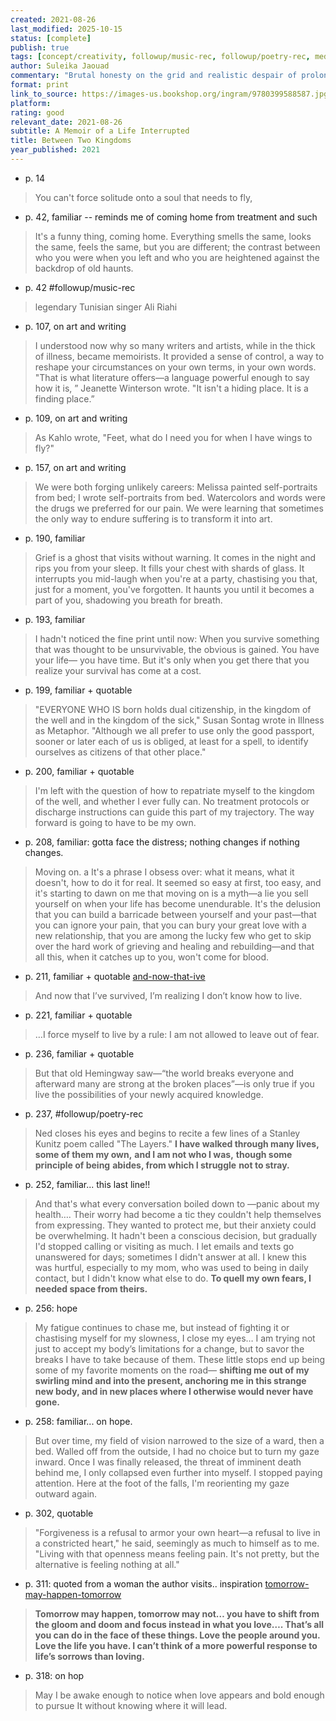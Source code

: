 ```yaml
---
created: 2021-08-26
last_modified: 2025-10-15
status: [complete]
publish: true
tags: [concept/creativity, followup/music-rec, followup/poetry-rec, media/nonfiction/autobiography, media/quotes, type/notes]
author: Suleika Jaouad
commentary: "Brutal honesty on the grid and realistic despair of prolonged medical treatment, interspersed with sterling observations of hope and inspiration on living— both in general, and creatively. Very much appreciating. Heart-breaking, at times. Part II was kind of superfluous, but short enough that it didn't have too much of a negative impact. Worthwhile read!"
format: print
link_to_source: https://images-us.bookshop.org/ingram/9780399588587.jpg?v=enc-v1
platform:
rating: good
relevant_date: 2021-08-26
subtitle: A Memoir of a Life Interrupted
title: Between Two Kingdoms
year_published: 2021
---
```

- p. 14
> You can't force solitude onto a soul that needs to fly,
- p. 42, familiar -- reminds me of coming home from treatment and such
> It's a funny thing, coming home. Everything smells the same, looks the same, feels the same, but you are different; the contrast between who you were when you left and who you are heightened against the backdrop of old haunts.
- p. 42 #followup/music-rec
> legendary Tunisian singer Ali Riahi
- p. 107, on art and writing
> I understood now why so many writers and artists, while in the thick of illness, became memoirists. It provided a sense of control, a way to reshape your circumstances on your own terms, in your own words. "That is what literature offers—a language powerful enough to say how it is, ” Jeanette Winterson wrote. "It isn't a hiding place. It is a finding place.”
- p. 109, on art and writing
> As Kahlo wrote, "Feet, what do I need you for when I have wings to fly?"
- p. 157, on art and writing
> We were both forging unlikely careers: Melissa painted self-portraits from bed; I wrote self-portraits from bed. Watercolors and words were the drugs we preferred for our pain. We were learning that sometimes the only way to endure suffering is to transform it into art.
- p. 190, familiar
> Grief is a ghost that visits without warning. It comes in the night and rips you from your sleep. It fills your chest with shards of glass. It interrupts you mid-laugh when you're at a party, chastising you that, just for a moment, you've forgotten. It haunts you until it becomes a part of you, shadowing you breath for breath.
- p. 193, familiar
> I hadn't noticed the fine print until now: When you survive something that was thought to be unsurvivable, the obvious is gained. You have your life— you have time. But it's only when you get there that you realize your survival has come at a cost.
- p. 199, familiar + quotable
> "EVERYONE WHO IS born holds dual citizenship, in the kingdom
of the well and in the kingdom of the sick," Susan Sontag wrote in
Illness as Metaphor. "Although we all prefer to use only the good passport, sooner or later each of us is obliged, at least for a spell, to identify ourselves as citizens of that other place."
- p. 200, familiar + quotable
>I'm left with the question of how to repatriate myself to the kingdom of the well, and whether I ever fully can. No treatment protocols or discharge instructions can guide this part of my trajectory. The way forward is going to have to be my own.
- p. 208, familiar: gotta face the distress; nothing changes if nothing changes.
> Moving on. a It's a phrase I obsess over: what it means, what it doesn't, how to do it for real. It seemed so easy at first, too easy, and it's starting to dawn on me that moving on is a myth—a lie you sell yourself on when your life has become unendurable. It's the delusion that you can build a barricade between yourself and your past—that you can ignore your pain, that you can bury your great love with a new relationship, that you are among the lucky few who get to skip over the hard work of grieving and healing and rebuilding—and that all this, when it catches up to you, won't come for blood.
- p. 211, familiar + quotable [and-now-that-ive](../quotes/and-now-that-ive.md)
> And now that I’ve survived, I’m realizing I don’t know how to live.
- p. 221, familiar + quotable
> …I force myself to live by a rule: I am not allowed to leave out of fear.
- p. 236, familiar + quotable
> But that old Hemingway saw—“the world breaks everyone and afterward many are strong at the broken places”—is only true if you live the possibilities of your newly acquired knowledge.
- p. 237, #followup/poetry-rec
> Ned closes his eyes and begins to recite a few lines of a Stanley Kunitz poem called "The Layers."
			**I have walked through many lives,**
			**some of them my own,**
			**and I am not who I was,**
			**though some principle of being**
			**abides, from which I struggle**
			**not to stray.**
- p. 252, familiar... this last line!!
> And that's what every conversation boiled down to —panic about my health…. Their worry had become a tic they couldn't help themselves from expressing. They wanted to protect me, but their anxiety could be overwhelming. It hadn't been a conscious decision, but gradually I'd stopped calling or visiting as much. I let emails and texts go unanswered for days; sometimes I didn't answer at all. I knew this was hurtful, especially to my mom, who was used to being in daily contact, but I didn't know what else to do. **To quell my own fears, I needed space from theirs.**
- p. 256: hope
> My fatigue continues to chase me, but instead of fighting it or chastising myself for my slowness, I close my eyes… I am trying not just to accept my body’s limitations for a change, but to savor the breaks I have to take because of them. These little stops end up being some of my favorite moments on the road— **shifting me out of my swirling mind and into the present, anchoring me in this strange new body, and in new places where I otherwise would never have gone.**
- p. 258: familiar... on hope.
> But over time, my field of vision narrowed to the size of a ward, then a bed. Walled off from the outside, I had no choice but to turn my gaze inward. Once I was finally released, the threat of imminent death behind me, I only collapsed even further into myself. I stopped paying attention. Here at the foot of the falls, I'm reorienting my gaze outward again.
- p. 302, quotable
> "Forgiveness is a refusal to armor your own heart—a refusal to live in a constricted heart," he said, seemingly as much to himself as to me. "Living with that openness means feeling pain. It's not pretty, but the alternative is feeling nothing at all."
- p. 311: quoted from a woman the author visits.. inspiration [tomorrow-may-happen-tomorrow](../quotes/tomorrow-may-happen-tomorrow.md)
> **Tomorrow may happen, tomorrow may not… you have to shift from the gloom and doom and focus instead in what you love…. That’s all you can do in the face of these things. Love the people around you. Love the life you have. I can’t think of a more powerful response to life’s sorrows than loving.**
- p. 318: on hop
> May I be awake enough to notice when love appears and bold enough to pursue It without knowing where it will lead.

